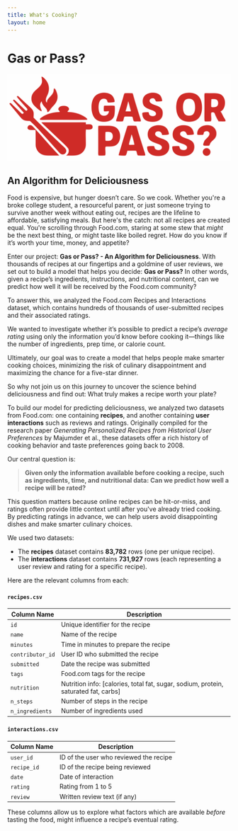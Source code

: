 ```yaml
---
title: What's Cooking?
layout: home
---
```

# Gas or Pass?
![Logo](assets/images/gas%20or%20pass.svg)

## An Algorithm for Deliciousness

Food is expensive, but hunger doesn’t care. So we cook. Whether you're a broke college student, a resourceful parent, or just someone trying to survive another week without eating out, recipes are the lifeline to affordable, satisfying meals. But here's the catch: not all recipes are created equal. You're scrolling through Food.com, staring at some stew that *might* be the next best thing, or might taste like boiled regret. How do you know if it’s worth your time, money, and appetite?

Enter our project: **Gas or Pass? - An Algorithm for Deliciousness**. With thousands of recipes at our fingertips and a goldmine of user reviews, we set out to build a model that helps you decide: **Gas or Pass?** In other words, given a recipe’s ingredients, instructions, and nutritional content, can we predict how well it will be received by the Food.com community?

To answer this, we analyzed the Food.com Recipes and Interactions dataset, which contains hundreds of thousands of user-submitted recipes and their associated ratings.

We wanted to investigate whether it’s possible to predict a recipe’s *average rating* using only the information you’d know before cooking it—things like the number of ingredients, prep time, or calorie count.

Ultimately, our goal was to create a model that helps people make smarter cooking choices, minimizing the risk of culinary disappointment and maximizing the chance for a five-star dinner.

So why not join us on this journey to uncover the science behind deliciousness and find out: What truly makes a recipe worth your plate?

To build our model for predicting deliciousness, we analyzed two datasets from Food.com: one containing **recipes**, and another containing **user interactions** such as reviews and ratings. Originally compiled for the research paper *Generating Personalized Recipes from Historical User Preferences* by Majumder et al., these datasets offer a rich history of cooking behavior and taste preferences going back to 2008.

Our central question is:

> **Given only the information available before cooking a recipe, such as ingredients, time, and nutritional data: Can we predict how well a recipe will be rated?**

This question matters because online recipes can be hit-or-miss, and ratings often provide little context until after you've already tried cooking. By predicting ratings in advance, we can help users avoid disappointing dishes and make smarter culinary choices.

We used two datasets:

* The **recipes** dataset contains **83,782** rows (one per unique recipe).
* The **interactions** dataset contains **731,927** rows (each representing a user review and rating for a specific recipe).

Here are the relevant columns from each:

#### `recipes.csv`

| Column Name      | Description                                                                          |
| ---------------- | ------------------------------------------------------------------------------------ |
| `id`             | Unique identifier for the recipe                                                     |
| `name`           | Name of the recipe                                                                   |
| `minutes`        | Time in minutes to prepare the recipe                                                |
| `contributor_id` | User ID who submitted the recipe                                                     |
| `submitted`      | Date the recipe was submitted                                                        |
| `tags`           | Food.com tags for the recipe                                                         |
| `nutrition`      | Nutrition info: \[calories, total fat, sugar, sodium, protein, saturated fat, carbs] |
| `n_steps`        | Number of steps in the recipe                                                        |
| `n_ingredients`  | Number of ingredients used                                                           |

#### `interactions.csv`

| Column Name | Description                            |
| ----------- | -------------------------------------- |
| `user_id`   | ID of the user who reviewed the recipe |
| `recipe_id` | ID of the recipe being reviewed        |
| `date`      | Date of interaction                    |
| `rating`    | Rating from 1 to 5                     |
| `review`    | Written review text (if any)           |

These columns allow us to explore what factors which are available *before* tasting the food, might influence a recipe’s eventual rating.

<!-- 
-------------------
This is a *bare-minimum* template to create a Jekyll site that uses the [Just the Docs] theme. You can easily set the created site to be published on [GitHub Pages] – the [README] file explains how to do that, along with other details.

If [Jekyll] is installed on your computer, you can also build and preview the created site *locally*. This lets you test changes before committing them, and avoids waiting for GitHub Pages.[^1] And you will be able to deploy your local build to a different platform than GitHub Pages.

More specifically, the created site:

- uses a gem-based approach, i.e. uses a `Gemfile` and loads the `just-the-docs` gem
- uses the [GitHub Pages / Actions workflow] to build and publish the site on GitHub Pages

Other than that, you're free to customize sites that you create with this template, however you like. You can easily change the versions of `just-the-docs` and Jekyll it uses, as well as adding further plugins.

[Browse our documentation][Just the Docs] to learn more about how to use this theme.

To get started with creating a site, simply:

1. click "[use this template]" to create a GitHub repository
2. go to Settings > Pages > Build and deployment > Source, and select GitHub Actions

If you want to maintain your docs in the `docs` directory of an existing project repo, see [Hosting your docs from an existing project repo](https://github.com/just-the-docs/just-the-docs-template/blob/main/README.md#hosting-your-docs-from-an-existing-project-repo) in the template README.



[Just the Docs]: https://just-the-docs.github.io/just-the-docs/
[GitHub Pages]: https://docs.github.com/en/pages
[README]: https://github.com/just-the-docs/just-the-docs-template/blob/main/README.md
[Jekyll]: https://jekyllrb.com
[GitHub Pages / Actions workflow]: https://github.blog/changelog/2022-07-27-github-pages-custom-github-actions-workflows-beta/
[use this template]: https://github.com/just-the-docs/just-the-docs-template/generate -->
